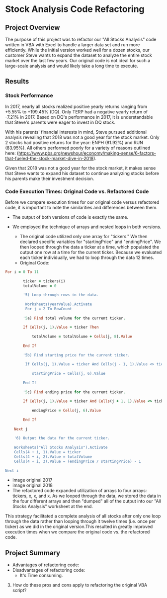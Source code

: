 # Stock Analysis Code Refactoring
  
## Project Overview

The purpose of this project was to refactor our "All Stocks Analysis" code written in VBA with Excel to handle a larger data set and run more efficiently. While the initial version worked well for a dozen stocks, our customer Steve wants to expand the dataset to analyze the entire stock market over the last few years. Our original code is not ideal for such a large-scale analysis and would likely take a long time to execute. 

## Results

### Stock Performance

In 2017, nearly all stocks realized positive yearly returns ranging from +5.55% to +199.45% (DQ). Only TERP had a negative yearly return of -7.21% in 2017. Based on DQ's performance in 2017, it is understandable that Steve's parents were eager to invest in DQ stock.

With his parents' financial interests in mind, Steve pursued additional analysis revealing that 2018 was not a good year for the stock market. Only 2 stocks had positive returns for the year: ENPH (81.92%) and RUN (83.95%). All others performed poorly for a variety of reasons outlined here: 
(https://www.pbs.org/newshour/economy/making-sense/6-factors-that-fueled-the-stock-market-dive-in-2018).
 
Given that 2018 was not a good year for the stock market, it makes sense that Steve wants to expand his dataset to continue analyzing stocks before his parents make their investment decision. 

### Code Execution Times: Original Code vs. Refactored Code

Before we compare execution times for our original code versus refactored code, it is important to note the similarities and differences between them. 
- The output of both versions of code is exactly the same.
- We employed the technique of arrays and nested loops in both versions.

  - The original code utilized only one array for "tickers." We then declared specific variables for "startingPrice" and "endingPrice". We then looped through the data a ticker at a time, which populated the output one row at a time for the current ticker. Because we evaluated each ticker individually, we had to loop through the data 12 times.
  - Original Code:
```ruby
For i = 0 To 11
    
        ticker = tickers(i)
        totalVolume = 0
    
        '5) Loop through rows in the data.
        
         Worksheets(yearValue).Activate
         For j = 2 To RowCount
                
        '5a) Find total volume for the current ticker.
        
        If Cells(j, 1).Value = ticker Then
        
            totalVolume = totalVolume + Cells(j, 8).Value
            
        End If
        
        '5b) Find starting price for the current ticker.
        
         If Cells(j, 1).Value = ticker And Cells(j - 1, 1).Value <> ticker Then
        
            startingPrice = Cells(j, 6).Value
        
        End If
        
        '5c) Find ending price for the current ticker.
        
        If Cells(j, 1).Value = ticker And Cells(j + 1, 1).Value <> ticker Then
        
            endingPrice = Cells(j, 6).Value
            
        End If
        
    Next j
        
    '6) Output the data for the current ticker.
            
    Worksheets("All Stocks Analysis").Activate
    Cells(4 + i, 1).Value = ticker
    Cells(4 + i, 2).Value = totalVolume
    Cells(4 + i, 3).Value = (endingPrice / startingPrice) - 1
    
Next i
```

  - image original 2017
  - image original 2018
  - The refactored code expanded utilization of arrays to four arrays: tickers, x, x, and x. As we looped through the data, we stored the data in the four different arrays and then "dumped" all of the output into our "All Stocks Analysis" worksheet at the end.    

This strategy facilitated a complete analysis of all stocks after only one loop through the data rather than looping through it twelve times (i.e. once per ticker) as we did in the original version.This resulted in greatly improved execution times when we compare the original code vs. the refactored code.  

## Project Summary

- Advantages of refactoring code: 
- Disadvantages of refactoring code: 
  - It's Time consuming.
3. How do these pros and cons apply to refactoring the original VBA script?
